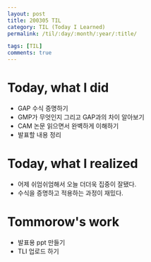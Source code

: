 ```yaml
---
layout: post
title: 200305 TIL
category: TIL (Today I Learned)
permalink: /til/:day/:month/:year/:title/

tags: [TIL]
comments: true
---
```


# Today, what I did
- GAP 수식 증명하기
- GMP가 무엇인지 그리고 GAP과의 차이 알아보기
- CAM 논문 읽으면서 완벽하게 이해하기
- 발표할 내용 정리


# Today, what I realized
- 어제 쉬엄쉬엄해서 오늘 더더욱 집중이 잘됐다.
- 수식을 증명하고 적용하는 과정이 재밌다.


# Tommorow's work
- 발표용 ppt 만들기
- TLI 업로드 하기


